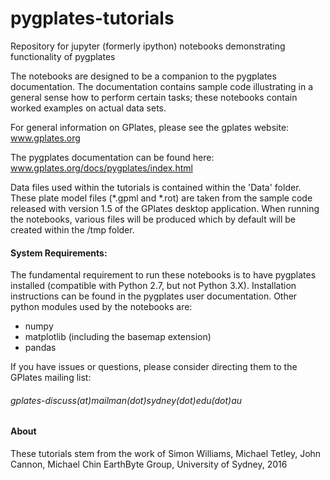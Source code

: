 # pygplates-tutorials
Repository for jupyter (formerly ipython) notebooks demonstrating functionality of pygplates

The notebooks are designed to be a companion to the pygplates documentation. The documentation contains sample 
code illustrating in a general sense how to perform certain tasks; these notebooks contain worked examples on actual
data sets.

For general information on GPlates, please see the gplates website:
www.gplates.org

The pygplates documentation can be found here:
www.gplates.org/docs/pygplates/index.html

Data files used within the tutorials is contained within the 'Data' folder. These plate model files (*.gpml and *.rot)
are taken from the sample code released with version 1.5 of the GPlates desktop application.
When running the notebooks, various files will be produced which by default will be created within the /tmp folder.

#### System Requirements:
The fundamental requirement to run these notebooks is to have pygplates installed (compatible with Python 2.7, but not Python 3.X). Installation instructions can be found in the pygplates user documentation.
Other python modules used by the notebooks are:
- numpy
- matplotlib (including the basemap extension)
- pandas

If you have issues or questions, please consider directing them to the GPlates mailing list:

###### gplates-discuss(at)mailman(dot)sydney(dot)edu(dot)au  

#### About 
These tutorials stem from the work of Simon Williams, Michael Tetley, John Cannon, Michael Chin 
EarthByte Group, University of Sydney, 2016

